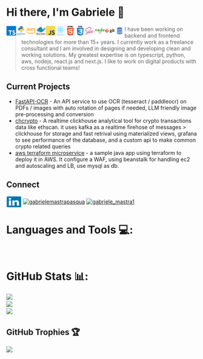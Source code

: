 # Hi there, I'm Gabriele 👋

<p align="left"> 
<img align="left"
            src="https://raw.githubusercontent.com/devicons/devicon/master/icons/typescript/typescript-original.svg"
            alt="typescript" width="26" height="26" />

<img align="left"
            src="https://raw.githubusercontent.com/devicons/devicon/master/icons/python/python-original-wordmark.svg"
            alt="python" width="26" height="26" />


<img align="left"
            src="https://github.com/devicons/devicon/blob/master/icons/amazonwebservices/amazonwebservices-plain-wordmark.svg"
            alt="aws" width="26" height="26" /> 

<img align="left" src="https://raw.githubusercontent.com/devicons/devicon/master/icons/docker/docker-original-wordmark.svg"
            alt="docker" width="26" height="26" />



<img align="left"
            src="https://raw.githubusercontent.com/devicons/devicon/master/icons/javascript/javascript-original.svg"
            alt="javascript" width="26" height="26" />

<img align="left" src="https://raw.githubusercontent.com/devicons/devicon/master/icons/react/react-original-wordmark.svg"
            alt="react" width="26" height="26" />
<img align="left" 
            src="https://raw.githubusercontent.com/devicons/devicon/master/icons/html5/html5-original-wordmark.svg"
            alt="html5" width="26" height="26" />
<img align="left" 
            src="https://raw.githubusercontent.com/devicons/devicon/master/icons/css3/css3-original-wordmark.svg"
            alt="css3" width="26" height="26" />
<img align="left" 
            src="https://raw.githubusercontent.com/devicons/devicon/master/icons/sass/sass-original.svg" alt="sass"
            width="26" height="26" />
<img align="left" 
            src="https://github.com/devicons/devicon/blob/master/icons/nodejs/nodejs-plain-wordmark.svg"
            alt="nodejs" width="26" height="26" />


<img align="left" src="https://raw.githubusercontent.com/github/explore/80688e429a7d4ef2fca1e82350fe8e3517d3494d/topics/git/git.png" alt="git" width="26" height="26" />

<img align="left"
            src="https://raw.githubusercontent.com/github/explore/80688e429a7d4ef2fca1e82350fe8e3517d3494d/topics/sql/sql.png"
            alt="SQL" width="26" height="26" />

</p>



> I have been working on backend and frontend technologies for more than 15+ years. I currently work as a freelance consultant and I am involved in designing and developing clean and working solutions. My greatest expertise is on typescript, python, aws, nodejs, react.js and next.js. I like to work on digital products with cross functional teams!

## Current Projects
- [FastAPI-OCR](https://github.com/gabriele-mastrapasqua/fastapi-ocr) - An API service to use OCR (tesseract / paddleocr) on PDFs / images with auto rotation of pages if needed, LLM friendly image pre-processing and conversion
- [chcrypto](https://github.com/gabriele-mastrapasqua/chcrypto) - A realtime clickhouse analytical tool for crypto transactions data like ethscan. it uses kafka as a realtime firehose of messages > clickhouse for storage and fast retrival using materialized views, grafana to see performance of the database, and a custom api to make common crypto related queries
- [aws terraform microservice](https://github.com/gabriele-mastrapasqua/terraform_java_microservice) - a sample java app using terraform to deploy it in AWS. It configure a WAF, using beanstalk for handling ec2 and autoscaling and LB, use mysql as db. 

## Connect
<p align="left">
<a href="https://linkedin.com/in/gabriele-mastrapasqua-76ba55110" target="blank"><img align="center" src="https://github.com/devicons/devicon/blob/master/icons/linkedin/linkedin-original.svg" alt="gabriele-mastrapasqua-76ba55110" height="30" width="40" /></a>
<a href="https://dev.to/gabrielemastrapasqua" target="blank"><img align="center" src="https://d2fltix0v2e0sb.cloudfront.net/dev-rainbow.svg" alt="gabrielemastrapasqua" height="30" width="40" /></a>
<a href="https://www.hackerrank.com/gabriele_mastra1" target="blank"><img align="center" src="https://hrcdn.net/fcore/assets/favicon-ddc852f75a.png" alt="gabriele_mastra1" height="30" width="30" /></a>
</p>

# Languages and Tools 💻:


<br/>


 <!--
  <img align="left" src="https://github-readme-stats.vercel.app/api/top-langs?username=gabriele-mastrapasqua&show_icons=true&locale=en" alt="gabriele-mastrapasqua" />
  
  <img align="center" src="https://github-readme-stats.vercel.app/api?username=gabriele-mastrapasqua&show_icons=true&locale=en" alt="gabriele-mastrapasqua" /></p>
-->

# GitHub Stats 📊:
![](https://github-readme-stats.vercel.app/api?username=gabriele-mastrapasqua&theme=radical&hide_border=true&include_all_commits=false&count_private=false)<br/>
![](https://github-readme-streak-stats.herokuapp.com/?user=gabriele-mastrapasqua&theme=radical&hide_border=true)<br/>
![](https://github-readme-stats.vercel.app/api/top-langs/?username=gabriele-mastrapasqua&theme=radical&hide_border=true&include_all_commits=false&count_private=false&layout=compact)

## GitHub Trophies 🏆
![](https://github-profile-trophy.vercel.app/?username=gabriele-mastrapasqua&theme=radical&no-frame=false&no-bg=false&margin-w=4)


